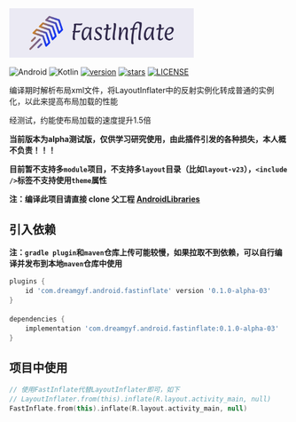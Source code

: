 <img src="./logo.png" width="66%"/>

![Android](https://img.shields.io/badge/-Android-brightgreen)
![Kotlin](https://img.shields.io/badge/-Kotlin-blueviolet)
[![version](https://img.shields.io/badge/version-0.1.0--alpha--03-red)](https://github.com/dreamgyf/FastInflate/releases/tag/v0.1.0-alpha-03)
[![stars](https://img.shields.io/github/stars/dreamgyf/FastInflate)](https://github.com/dreamgyf/FastInflate/stargazers)
[![LICENSE](https://img.shields.io/github/license/dreamgyf/FastInflate)](https://github.com/dreamgyf/FastInflate/blob/master/LICENSE)

编译期时解析布局xml文件，将LayoutInflater中的反射实例化转成普通的实例化，以此来提高布局加载的性能

经测试，约能使布局加载的速度提升1.5倍

**当前版本为alpha测试版，仅供学习研究使用，由此插件引发的各种损失，本人概不负责！！！**

**目前暂不支持多`module`项目，不支持多`layout`目录（比如`layout-v23`），`<include />`标签不支持使用`theme`属性**

**注：编译此项目请直接 clone 父工程 [AndroidLibraries](https://github.com/dreamgyf/AndroidLibraries)**

## 引入依赖

**注：`gradle plugin`和`maven`仓库上传可能较慢，如果拉取不到依赖，可以自行编译并发布到本地`maven`仓库中使用**

```groovy
plugins {
    id 'com.dreamgyf.android.fastinflate' version '0.1.0-alpha-03'
}

dependencies {
    implementation 'com.dreamgyf.android.fastinflate:0.1.0-alpha-03'
}
```

## 项目中使用

```kotlin
// 使用FastInflate代替LayoutInflater即可，如下
// LayoutInflater.from(this).inflate(R.layout.activity_main, null)
FastInflate.from(this).inflate(R.layout.activity_main, null)
```
